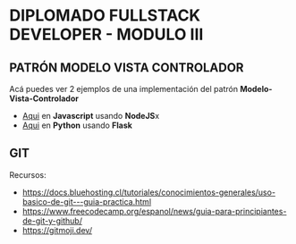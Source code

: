 # DIPLOMADO FULLSTACK DEVELOPER - MODULO III

## PATRÓN MODELO VISTA CONTROLADOR

Acá puedes ver 2 ejemplos de una implementación del patrón **Modelo-Vista-Controlador**

- [Aqui](./mvc-js) en **Javascript** usando **NodeJS**x
- [Aqui](./mvc-py) en **Python** usando **Flask**

## GIT

Recursos:
- https://docs.bluehosting.cl/tutoriales/conocimientos-generales/uso-basico-de-git---guia-practica.html
- https://www.freecodecamp.org/espanol/news/guia-para-principiantes-de-git-y-github/
- https://gitmoji.dev/